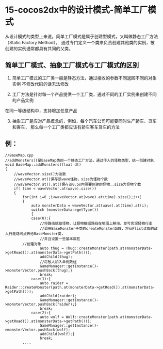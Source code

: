 15-cocos2dx中的设计模式-简单工厂模式
====

从设计模式的类型上来说，简单工厂模式是属于创建型模式，又叫做静态工厂方法（Static Factory Method），
通过专门定义一个类来负责创建其他类的实例，被创建的实例通常都具有共同的父类。

简单工厂模式、抽象工厂模式与工厂模式的区别
----

1. 简单工厂模式的工厂类一般是静态方法，通过接收的参数不同返回不同的对象实例
不修改代码的话无法修改

2. 工厂方法是针对每一个产品提供一个工厂类，通过不同的工厂实例来创建不同的产品实例

在同一等级结构中，支持增加任意产品

3. 抽象工厂是应对产品概念的，例如，每个汽车公司可能要同时生产轿车、货车和客车，
那么每一个工厂类都应该有轿车客车货车的方法

例：
----

```
//BaseMap.cpp
//addMonsters()是BaseMap类的一个静态工厂方法，通过传入的怪物类型，统一创建对象.
void BaseMap::addMonsters(float dt)
{ 
	//waveVector.size()为波数
	//waveVector.at()保存该wave怪物，size为怪物个数
	//waveVector.at().at()保存该0.5s内需要创建的怪物,.size为怪物个数
	if( time < waveVector.at(wave).size())
	{
		for(int i=0 ;i<waveVector.at(wave).at(time).size();i++)
		{
			auto monsterData = waveVector.at(wave).at(time).at(i);
			switch (monsterData->getType())
			{
			case(0):{
				//将路线赋给怪物，让怪物根据路线在地图上移动，即可实现怪物行走
				//调用BaseMonster子类的createMonster函数，将从Plist读取的敌人行走路线点传给BaseMonster类，
				//并且设置一些基本属性
        //创建对象
				auto thug = Thug::createMonster(path.at(monsterData->getRoad()).at(monsterData->getPath()));
				addChild(thug);
				//将敌人加入单例数组 
				GameManager::getInstance()->monsterVector.pushBack(thug);}
				break;
			case(1):{
				auto raider = Raider::createMonster(path.at(monsterData->getRoad()).at(monsterData->getPath()));
				addChild(raider);
				GameManager::getInstance()->monsterVector.pushBack(raider);}
				break;
			case(2):{
				auto wolf = Wolf::createMonster(path.at(monsterData->getRoad()).at(monsterData->getPath()));
				GameManager::getInstance()->monsterVector.pushBack(wolf);
				addChild(wolf);}
				break;
        ....
```


